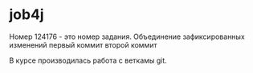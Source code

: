 # job4j

Номер 124176 - это номер задания.
Объединение зафиксированных изменений
первый коммит
второй коммит

В курсе производилась работа с веткамы git.